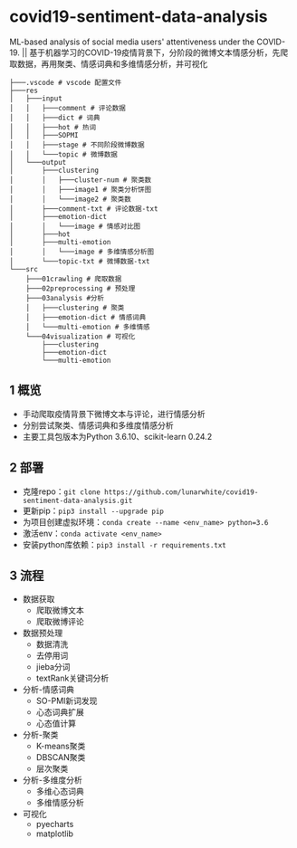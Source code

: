 # covid19-sentiment-data-analysis
ML-based analysis of social media users' attentiveness under the COVID-19. || 基于机器学习的COVID-19疫情背景下，分阶段的微博文本情感分析，先爬取数据，再用聚类、情感词典和多维情感分析，并可视化

```
├───.vscode # vscode 配置文件
├───res
│   ├───input
│   │   ├───comment # 评论数据
│   │   ├───dict # 词典
│   │   ├───hot # 热词
│   │   ├───SOPMI
│   │   ├───stage # 不同阶段微博数据
│   │   └───topic # 微博数据
│   └───output
│       ├───clustering
│       │   ├───cluster-num # 聚类数
│       │   ├───image1 # 聚类分析饼图
│       │   └───image2 # 聚类数
│       ├───comment-txt # 评论数据-txt
│       ├───emotion-dict
│       │   └───image # 情感对比图
│       ├───hot
│       ├───multi-emotion
│       │   └───image # 多维情感分析图
│       └───topic-txt # 微博数据-txt
└───src
    ├───01crawling # 爬取数据
    ├───02preprocessing # 预处理
    ├───03analysis #分析
    │   ├───clustering # 聚类
    │   ├───emotion-dict # 情感词典
    │   └───multi-emotion # 多维情感
    └───04visualization # 可视化
        ├───clustering
        ├───emotion-dict
        └───multi-emotion
```

## 1 概览

- 手动爬取疫情背景下微博文本与评论，进行情感分析
- 分别尝试聚类、情感词典和多维度情感分析
- 主要工具包版本为Python 3.6.10、scikit-learn 0.24.2

## 2 部署

- 克隆repo：`git clone https://github.com/lunarwhite/covid19-sentiment-data-analysis.git`
- 更新pip：`pip3 install --upgrade pip`
- 为项目创建虚拟环境：`conda create --name <env_name> python=3.6`
- 激活env：`conda activate <env_name>`
- 安装python库依赖：`pip3 install -r requirements.txt`

## 3 流程

- 数据获取
  - 爬取微博文本
  - 爬取微博评论
- 数据预处理
  - 数据清洗
  - 去停用词
  - jieba分词
  - textRank关键词分析
- 分析-情感词典
  - SO-PMI新词发现
  - 心态词典扩展
  - 心态值计算
- 分析-聚类
  - K-means聚类
  - DBSCAN聚类
  - 层次聚类
- 分析-多维度分析
  - 多维心态词典
  - 多维情感分析
- 可视化
  - pyecharts
  - matplotlib
